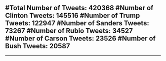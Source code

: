 #Total Number of Tweets: 420368 
#Number of Clinton Tweets: 145516
#Number of Trump Tweets: 122947
#Number of Sanders Tweets: 73267
#Number of Rubio Tweets: 34527
#Number of Carson Tweets: 23526
#Number of Bush Tweets: 20587
---
---

